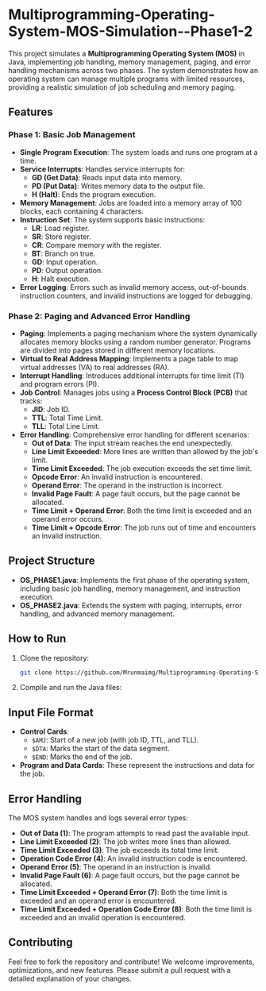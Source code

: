 # Multiprogramming-Operating-System-MOS-Simulation--Phase1-2


This project simulates a **Multiprogramming Operating System (MOS)** in Java, implementing job handling, memory management, paging, and error handling mechanisms across two phases. The system demonstrates how an operating system can manage multiple programs with limited resources, providing a realistic simulation of job scheduling and memory paging.

## Features

### Phase 1: Basic Job Management
- **Single Program Execution**: The system loads and runs one program at a time.
- **Service Interrupts**: Handles service interrupts for:
  - **GD (Get Data)**: Reads input data into memory.
  - **PD (Put Data)**: Writes memory data to the output file.
  - **H (Halt)**: Ends the program execution.
- **Memory Management**: Jobs are loaded into a memory array of 100 blocks, each containing 4 characters.
- **Instruction Set**: The system supports basic instructions:
  - **LR**: Load register.
  - **SR**: Store register.
  - **CR**: Compare memory with the register.
  - **BT**: Branch on true.
  - **GD**: Input operation.
  - **PD**: Output operation.
  - **H**: Halt execution.
- **Error Logging**: Errors such as invalid memory access, out-of-bounds instruction counters, and invalid instructions are logged for debugging.

### Phase 2: Paging and Advanced Error Handling
- **Paging**: Implements a paging mechanism where the system dynamically allocates memory blocks using a random number generator. Programs are divided into pages stored in different memory locations.
- **Virtual to Real Address Mapping**: Implements a page table to map virtual addresses (VA) to real addresses (RA).
- **Interrupt Handling**: Introduces additional interrupts for time limit (TI) and program errors (PI).
- **Job Control**: Manages jobs using a **Process Control Block (PCB)** that tracks:
  - **JID**: Job ID.
  - **TTL**: Total Time Limit.
  - **TLL**: Total Line Limit.
- **Error Handling**: Comprehensive error handling for different scenarios:
  - **Out of Data**: The input stream reaches the end unexpectedly.
  - **Line Limit Exceeded**: More lines are written than allowed by the job's limit.
  - **Time Limit Exceeded**: The job execution exceeds the set time limit.
  - **Opcode Error**: An invalid instruction is encountered.
  - **Operand Error**: The operand in the instruction is incorrect.
  - **Invalid Page Fault**: A page fault occurs, but the page cannot be allocated.
  - **Time Limit + Operand Error**: Both the time limit is exceeded and an operand error occurs.
  - **Time Limit + Opcode Error**: The job runs out of time and encounters an invalid instruction.

## Project Structure

- **OS_PHASE1.java**: Implements the first phase of the operating system, including basic job handling, memory management, and instruction execution.
- **OS_PHASE2.java**: Extends the system with paging, interrupts, error handling, and advanced memory management.

## How to Run
1. Clone the repository:
    ```bash
    git clone https://github.com/Mrunmaimg/Multiprogramming-Operating-System-MOS-Simulation--Phase1-2.git
    ```
2. Compile and run the Java files:


## Input File Format
- **Control Cards**:
  - `$AMJ`: Start of a new job (with job ID, TTL, and TLL).
  - `$DTA`: Marks the start of the data segment.
  - `$END`: Marks the end of the job.
- **Program and Data Cards**: These represent the instructions and data for the job.


## Error Handling
The MOS system handles and logs several error types:
- **Out of Data (1)**: The program attempts to read past the available input.
- **Line Limit Exceeded (2)**: The job writes more lines than allowed.
- **Time Limit Exceeded (3)**: The job exceeds its total time limit.
- **Operation Code Error (4)**: An invalid instruction code is encountered.
- **Operand Error (5)**: The operand in an instruction is invalid.
- **Invalid Page Fault (6)**: A page fault occurs, but the page cannot be allocated.
- **Time Limit Exceeded + Operand Error (7)**: Both the time limit is exceeded and an operand error is encountered.
- **Time Limit Exceeded + Operation Code Error (8)**: Both the time limit is exceeded and an invalid operation is encountered.

## Contributing
Feel free to fork the repository and contribute! We welcome improvements, optimizations, and new features. Please submit a pull request with a detailed explanation of your changes.


